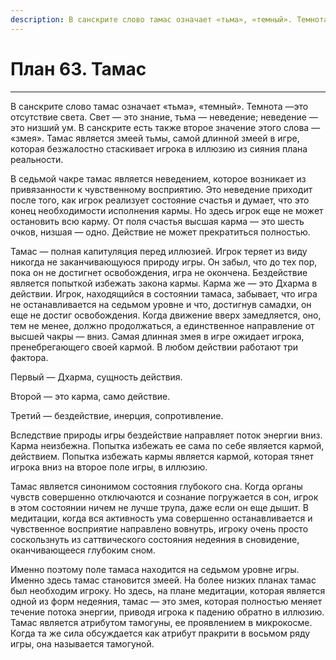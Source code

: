 ```yaml
---
description: В санскрите слово тамас означает «тьма», «темный». Темнота —это отсутствие света. Свет — это знание, тьма — неведение; неведение — это низший ум.
---
```

# План 63. Тамас


---
В санскрите слово тамас означает «тьма», «темный». Темнота —это отсутствие света. Свет — это знание, тьма — неведение; неведение — это низший ум. В санскрите есть также второе значение этого слова — «змея». Тамас является змеей тьмы, самой длинной змеей в игре, которая безжалостно стаскивает игрока в иллюзию из сияния плана реальности. 

В седьмой чакре тамас является неведением, которое возникает из привязанности к чувственному восприятию. Это неведение приходит после того, как игрок реализует состояние счастья и думает, что это конец необходимости исполнения кармы. Но здесь игрок еще не может остановить всю карму. От поля счастья высшая карма — это шесть очков, низшая — одно. Действие не может прекратиться полностью. 

Тамас — полная капитуляция перед иллюзией. Игрок теряет из виду никогда не заканчивающуюся природу игры. Он забыл, что до тех пор, пока он не достигнет освобождения, игра не окончена. Бездействие является попыткой избежать закона кармы. Карма же — это Дхарма в действии. Игрок, находящийся в состоянии тамаса, забывает, что игра не останавливается на седьмом уровне и что, достигнув самадхи, он еще не достиг освобождения. Когда движение вверх замедляется, оно, тем не менее, должно продолжаться, а единственное направление от высшей чакры — вниз. Самая длинная змея в игре ожидает игрока, пренебрегающего своей кармой. В любом действии работают три фактора. 

Первый — Дхарма, сущность действия. 

Второй — это карма, само действие. 

Третий — бездействие, инерция, сопротивление. 

Вследствие природы игры бездействие направляет поток энергии вниз. Карма неизбежна. Попытка избежать ее сама по себе является кармой, действием. Попытка избежать кармы является кармой, которая тянет игрока вниз на второе поле игры, в иллюзию. 

Тамас является синонимом состояния глубокого сна. Когда органы чувств совершенно отключаются и сознание погружается в сон, игрок в этом состоянии ничем не лучше трупа, даже если он еще дышит. В медитации, когда вся активность ума совершенно останавливается и чувственное восприятие направлено вовнутрь, игроку очень просто соскользнуть из саттвического состояния недеяния в сновидение, оканчивающееся глубоким сном. 

Именно поэтому поле тамаса находится на седьмом уровне игры. Именно здесь тамас становится змеей. На более низких планах тамас был необходим игроку. Но здесь, на плане медитации, которая является одной из форм недеяния, тамас — это змея, которая полностью меняет течение потока энергии, приводя игрока к падению обратно в иллюзию. Тамас является атрибутом тамогуны, ее проявлением в микрокосме. Когда та же сила обсуждается как атрибут пракрити в восьмом ряду игры, она называется тамогуной.
